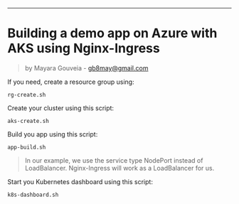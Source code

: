 ---
# Building a demo app on Azure with AKS using Nginx-Ingress
> by Mayara Gouveia - gb8may@gmail.com

If you need, create a resource group using:
```
rg-create.sh
```

Create your cluster using this script:
```
aks-create.sh
```
Build you app using this script:
```
app-build.sh
```
> In our example, we use the service type NodePort instead of LoadBalancer. Nginx-Ingress will work as a LoadBalancer for us.

Start you Kubernetes dashboard using this script:
```
k8s-dashboard.sh
```
